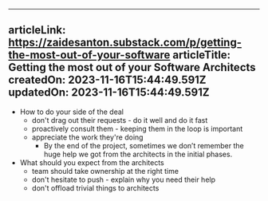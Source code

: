 -----------------------
articleLink: https://zaidesanton.substack.com/p/getting-the-most-out-of-your-software
articleTitle: Getting the most out of your Software Architects
createdOn: 2023-11-16T15:44:49.591Z
updatedOn: 2023-11-16T15:44:49.591Z
-----------------------

- How to do your side of the deal
  - don't drag out their requests - do it well and do it fast
  - proactively consult them - keeping them in the loop is important
  - appreciate the work they're doing
    - By the end of the project, sometimes we don’t remember the huge help we got from the architects in the initial phases. 
- What should you expect from the architects
  - team should take ownership at the right time
  - don't hesitate to push - explain why you need their help
  - don't offload trivial things to architects
